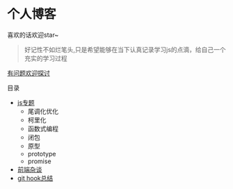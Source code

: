 # 个人博客

喜欢的话欢迎star~

> 好记性不如烂笔头,只是希望能够在当下认真记录学习js的点滴，给自己一个充实的学习过程

[有问题欢迎探讨](https://github.com/mosikoo/blog/issues/1)

目录

* [js专题](https://github.com/mosikoo/blog/tree/master/js)
	* 尾调化优化
	* 柯里化
	* 函数式编程
	* 闭包
	* 原型
	* prototype
	* promise
* [前端杂谈](https://github.com/mosikoo/blog/article)
* [git hook总结](https://github.com/mosikoo/blog/git)
